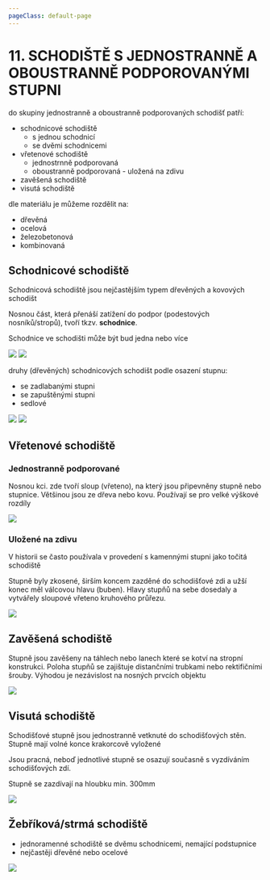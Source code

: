 ```yaml
---
pageClass: default-page
---
```


# 11. SCHODIŠTĚ S JEDNOSTRANNĚ A OBOUSTRANNĚ PODPOROVANÝMI STUPNI

do skupiny jednostranně a oboustranně podporovaných schodišť patří:

- schodnicové schodiště  
  - s jednou schodnicí  
  - se dvěmi schodnicemi 
- vřetenové schodiště
  - jednostrnně podporovaná
  - oboustranně podporovaná - uložená na zdivu
- zavěšená schodiště 
- visutá schodiště

dle materiálu je můžeme rozdělit na:

- dřevěná
- ocelová
- železobetonová
- kombinovaná

## Schodnicové schodiště

Schodnicová schodiště jsou nejčastějším typem dřevěných a kovových schodišt

Nosnou část, která přenáší zatížení do podpor (podestových nosníků/stropů), tvoří tkzv. **schodnice**.

Schodnice ve schodišti může být bud jedna nebo více

<img class="centered_image" src="/images/pos/11/schodnice.jpg" />

<img class="centered_image" src="/images/pos/11/schodnice2.jpg" />

druhy (dřevěných) schodnicových schodišt podle osazení stupnu:

- se zadlabanými stupni
- se zapuštěnými stupni
- sedlové

<img class="centered_image" src="/images/pos/11/druhystupnu.jpg" />

<img class="centered_image" src="/images/pos/11/druhystupnu2.jpg" />

## Vřetenové schodiště

### Jednostranně podporované

Nosnou kci. zde tvoří sloup (vřeteno), na který jsou připevněny stupně nebo stupnice. Většinou jsou ze dřeva nebo kovu. Používají se pro velké výškové rozdíly

<img class="centered_image" src="/images/pos/11/vreteno.jpg" />

### Uložené na zdivu

V historii se často používala v provedení s kamennými stupni jako točitá schodiště

Stupně byly zkosené, širším koncem zazděné do schodišťové zdi a užší konec měl válcovou hlavu (buben). Hlavy stupňů na sebe dosedaly a vytvářely sloupové vřeteno kruhového průřezu.

<img class="centered_image" src="/images/pos/11/vreteno2.jpg" />

## Zavěšená schodiště

Stupně jsou zavěšeny na táhlech nebo lanech které se kotví na stropní konstrukci. Poloha stupňů se zajištuje distančními trubkami nebo rektifičními šrouby. Výhodou je nezávislost na nosných prvcích objektu

<img class="centered_image" src="/images/pos/11/zavesene.jpg" />

## Visutá schodiště

Schodišťové stupně jsou jednostranně vetknuté do schodišťových stěn. Stupně mají volné konce krakorcově vyložené

Jsou pracná, neboď jednotlivé stupně se osazují současně s vyzdíváním schodišťových zdí.

Stupně se zazdívají na hloubku min. 300mm

<img class="centered_image" src="/images/pos/11/jednostranne.jpg" />

## Žebříková/strmá schodiště

- jednoramenné schodiště se dvěmu schodnicemi, nemající podstupnice
- nejčastěji dřevěné nebo ocelové

<img class="centered_image" src="/images/pos/11/zebrik.jpg" />